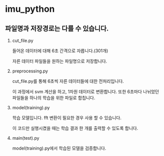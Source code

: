 # imu_python

## 파일명과 저장경로는 다를 수 있습니다. 
1. cut_file.py

   들어온 데이터에 대해 6초 간격으로 자릅니다.(301개)

   자른 데이터 파일들을 원하는 파일명으로 저장합니다. 

2. preprocessing.py
   
   cut_file.py를 통해 6초씩 자른 데이터들에 대한 전처리입니다. 

   이 과정에서 svm 계산을 하고, 1차원 데이터로 변환합니다. 또한 6초마다 나뉘었던 파일들을 하나의 학습을 위한 파일로 합칩니다. 

3. model(training).py
   
   학습 모델입니다. fft 변환이 필요한 경우 사용 할 수 있습니다.

   이 코드만 실행시켰을 때는 학습 결과 한 개를 출력할 수 있도록 합니다.


4. main(test).py
   
   model(training).py에서 학습된 모델을 검증합니다.
 

